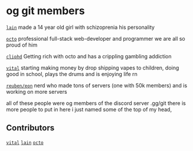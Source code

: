 # og git members

[`lain`](https://lain.quest) made a 14 year old girl with schizoprenia his personality 

[`octo`](https://io2.cool) professional full-stack web-developer and programmer we are all so proud of him

[`cliphd`](https://github.com/aithedevv) Getting rich with octo and has a crippling  gambling  addiction

[`vital`](https://homocides.rip) starting making money by drop shipping vapes  to children, doing good in school, plays the drums and is enjoying  life rn

[`reuben/eon`](https://github.com/xorv2) nerd who made tons of servers (one with 50k  members) and is working on more servers

all of these people were og members of the discord server .gg/git there is more people to put in here i just named some of the top of my head, 

## Contributors
[`vital`](https://homocides.rip)
[`lain`](https://lain.quest)
[`octo`](https://io2.cool)
